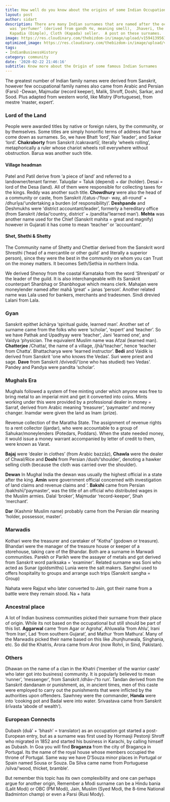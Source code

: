 ```yaml
---
title: How well do you know about the origins of some Indian Occupational Surnames?
layout: post
author: sidart
description: There are many Indian surnames that are named after the occupation. Gandhi
  was ‘perfumer’ (derived from gandh गंध, meaning smell),  Jhaveri, the ‘jeweller’,
  Kapadia (Dimple), Cloth (Kapada) seller.  A post on these surnames.
image: https://res.cloudinary.com/thebizdom-in/image/upload/v1594139561/Surname_fgezuh.png
optimized_image: https://res.cloudinary.com/thebizdom-in/image/upload/v1594139561/Surname_fgezuh.png
tags:
- IndianBusinessHistory
category: community
date: '2020-02-22 21:46:16'
subtitle: Know more about the Origin of some famous Indian Surnames
---
```


The greatest number of Indian family names were derived from Sanskrit, however few occupational family names also came from Arabic and Persian (Farsi) -Dewan, Majmudar (record keeper), Malik, Shroff, Doshi, Sarkar, and Sood.  Plus adapted from western world, like Mistry (Portuguese), from mestre ‘master, expert’.

### Lord of the Land
People were awarded titles by native or foreign rulers, by the community, or by themselves. Some titles are simply honorific terms of address that have come down as surnames.  So, we have Bhatt ‘lord’,  Nair ‘leader’,  and Sarkar ‘lord’.
**Chakraborty** from Sanskrit /cakravartī/, literally ‘wheels rolling’, metaphorically a ruler whose chariot wheels roll everywhere without obstruction. Barua was another such title. 

#### Village headman
Patel and Patil derive from ‘a piece of land’ and referred to a landowner/tenant farmer. Taluqdar = Taluk (depend) + dar (holder). Desai = lord of the Desa (land). All of them were responsible for collecting taxes for the kings. Reddy was another such title. 
**Chowdhury** were also the head of a community or caste, from Sanskrit /čatus-/‘four- way, all-round’ + /dhurīya/‘undertaking a burden (of responsibility)’. **Deshpande** and Deshmukhs were 'district accountant/leader’, formerly a hereditary office (from Sanskrit /deša/‘country, district’ + /pandita/‘learned man’). **Mehta** was another name used for the Chief (Sanskrit mahita = great and magnify) however in Gujarati it has come to mean ‘teacher’ or ‘accountant’. 
#### Shet, Shethi & Shetty
The Community name of Shetty and Chettiar derived from the Sanskrit word Shresthi (‘head of a mercantile or other guild’ and literally a superior person), since they were the best in the community on whom you can Trust on the money matters. It becomes Seth/Sethia in northern India. 

We derived Shenoy from the coastal Karnataka from the word ‘Shrenipati’ or the leader of the guild. It is also interchangeable with its Sanskrit counterpart Shanbhag or Shanbhogue which means clerk. Mahajan were moneylender named after mahā ‘great’ + janas ‘person’.
Another related name was Lala used for bankers, merchants and tradesmen. Sindi drevied Lalani from Lala.


### Gyan
Sanskrit epithet āchārya ‘spiritual guide, learned man’. Another set of surname came from the folks who were ‘scholar’, ‘expert’ and ‘teacher’. So we have  Pathak and Upadhyay were ‘teacher’, Jani ‘learned one’,  and Vaidya ‘physician. The equivalent Muslim name was Afzal (learned man). 
**Chatterjee** /Chatta/, the name of a village,  /jhā/‘teacher’, hence ‘teacher from Chatta’. Bhattacharya were ‘learned instructor’. **Bedi** and Vaidik is derived from Sanskrit 'one who knows the Vedas’. Suri were priest and sage. **Dave** from Sanskrit /dvivedī/‘(one who has studied) two Vedas’.  Pandey and Pandya were pandita ‘scholar’.
### Mughals Era
Mughals followed a system of free minting under which anyone was free to bring metal to an imperial mint and get it converted into coins. Mints working under this were provided by a professional dealer in money = Sarraf, derived from Arabic meaning ‘treasurer’, ‘paymaster’ and money changer.
Inamdar were given the land as Inam (prize). 

Revenue collection of the Maratha State. The assignment of revenue rights to a rent collector (ijardar), who were accountable to a group of Sahukar/moneylenders (Potedars, Poddars). When the state needed money, it would issue a money warrant accompanied by letter of credit to them, were known as Varat.

**Bajaj** were ‘dealer in clothes’ (from Arabic bazzāz),  **Chawla** were the dealer of Chwal/Rice and **Doshi** from Persian /dush/‘shoulder’, denoting a hawker selling cloth (because the cloth was carried over the shoulder). 

**Dewan** In Mughal India the dewan was usually the highest official in a state after the king.  **Amin** were government official concerned with investigation of land claims and revenue claims and ’.
**Bakshi** came from Persian /bakhshī/‘paymaster’,  was the title of an official who distributed wages in the Muslim armies. Dalal ‘broker’, Majmudar ‘record-keeper’,  Shah ‘merchant’. 

**Dar** (Kashmir Muslim name) probably came from the Persian dār meaning ‘holder, possessor, master’.

### Marwadis
Kothari were the treasurer and caretaker of “Kotha” (godown or treasure). Bhandari were the manager of the treasure house or keeper of a storehouse, taking care of the Bhandar. Both are a surname in Marwadi communities.
Parekh or Parikh were the assayer of metals and got derived from Sanskrit word pariksaka = 'examiner'. Related surname was Soni who acted as Sunar (goldsmiths)
Lunia were the salt makers. 
Sanghvi used to offers hospitality to groups and arrange such trips (Sanskrit sangha = Group)

Nahata were Rajput who later converted to Jain, got their name from a battle were they remain stood. Na + hata

### Ancestral place
A lot of Indian business communities picked their surname from their place of origin. While its not based on the occupational but still should be part of this list. 
**Aggarwal** came ‘from Agar or Agroha’, Ahluwalia ‘from Ahlu’, Irani ‘from Iran’, Lad ‘from southern Gujarat’, and Mathur ‘from Mathura’.  Many of the Marwadis picked their name based on this like Jhunjhunwala, Singhania, etc. So did the Khatris, Arora came from Aror (now Rohri, in Sind, Pakistan). 

### Others
Dhawan on the name of a clan in the Khatri (‘member of the warrior caste’ who later got into business) community. It is popularly believed to mean ‘runner’, ‘messenger’, from Sanskrit /dhāv-/‘to run’.  Tandan derived from the Sanskrit dandanam or punishment, as, in ancient times, men of this caste were employed to carry out the punishments that were inflicted by the authorities upon offenders. Sawhney were the commander, **Handa** were into ‘cooking pot and Badal were into water. 
Srivastava came  from Sanskrit šrīvasta ‘abode of wealth’).
### European Connects 
Dubash (duâ’ + ‘bhash’ = translator) as an occupation got started a post-European entry, but as a surname was first used by Hormasji Pestonji Shroff who migrated in 1852 and started his business in Karachi, by calling himself as Dubash. In Goa you will find **Braganza** from the city of Bragança in Portugal.  Its the name of the royal house whose members occupied the throne of Portugal. Same way we have D’Souza minor places in Portugal or Spain named Sousa or Souza.
Da Silva came  name from Portuguese /silva/‘wood, thicket, bramble’. 


But remember this topic has its own complexibility and one can perhaps argue for another origin, Remember a Modi surname can be a Hindu bania (Lalit Modi) or OBC (PM Modi), Jain, Muslim (Syed Modi, the 8-time National Badminton champ) or even a Parsi (Rusi Mody).
